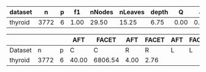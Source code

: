 | dataset | n | p | f1 | nNodes | nLeaves | depth | Q | J |
|---------|---|---|----|--------|---------|-------|---|---|
| thyroid | 3772 | 6 | 1.00 | 29.50 | 15.25 | 6.75 | 0.00 | 0.82 |


|            |       |     | AFT    | FACET  | AFT   | FACET | AFT   | FACET | AFT   | FACET  |
| ---------- | ----- | --- | ------ | ------ | ----- | ----- | ----- | ----- | ----- | ------ |
| Dataset    | n     | p   | C      | C      | R     | R     | L     | L     | D     | D      |
| thyroid | 3772 | 6 | 40.00 | 6806.54 | 4.00 | 2.76 |

